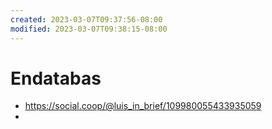 ```yaml
---
created: 2023-03-07T09:37:56-08:00
modified: 2023-03-07T09:38:15-08:00
---
```


# Endatabas

- https://social.coop/@luis_in_brief/109980055433935059
-
